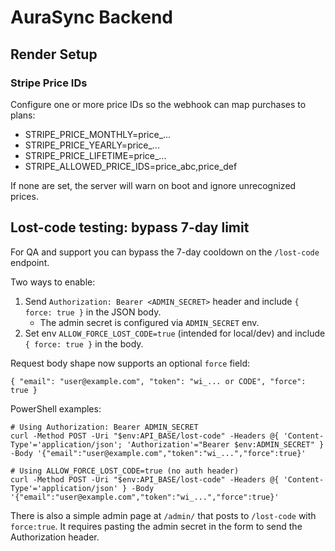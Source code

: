 # AuraSync Backend

## Render Setup


### Stripe Price IDs

Configure one or more price IDs so the webhook can map purchases to plans:

- STRIPE_PRICE_MONTHLY=price_...
- STRIPE_PRICE_YEARLY=price_...
- STRIPE_PRICE_LIFETIME=price_...
- STRIPE_ALLOWED_PRICE_IDS=price_abc,price_def

If none are set, the server will warn on boot and ignore unrecognized prices.

## Lost-code testing: bypass 7-day limit

For QA and support you can bypass the 7-day cooldown on the `/lost-code` endpoint.

Two ways to enable:

1) Send `Authorization: Bearer <ADMIN_SECRET>` header and include `{ force: true }` in the JSON body.
	- The admin secret is configured via `ADMIN_SECRET` env.
2) Set env `ALLOW_FORCE_LOST_CODE=true` (intended for local/dev) and include `{ force: true }` in the body.

Request body shape now supports an optional `force` field:

```
{ "email": "user@example.com", "token": "wi_... or CODE", "force": true }
```

PowerShell examples:

```
# Using Authorization: Bearer ADMIN_SECRET
curl -Method POST -Uri "$env:API_BASE/lost-code" -Headers @{ 'Content-Type'='application/json'; 'Authorization'="Bearer $env:ADMIN_SECRET" } -Body '{"email":"user@example.com","token":"wi_...","force":true}'

# Using ALLOW_FORCE_LOST_CODE=true (no auth header)
curl -Method POST -Uri "$env:API_BASE/lost-code" -Headers @{ 'Content-Type'='application/json' } -Body '{"email":"user@example.com","token":"wi_...","force":true}'
```

There is also a simple admin page at `/admin/` that posts to `/lost-code` with `force:true`. It requires pasting the admin secret in the form to send the Authorization header.
